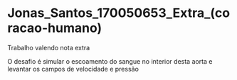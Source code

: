 # Jonas_Santos_170050653_Extra_(coracao-humano)
Trabalho valendo nota extra 

 O desafio é simular o escoamento do sangue no interior desta aorta e levantar os campos de velocidade e pressão
